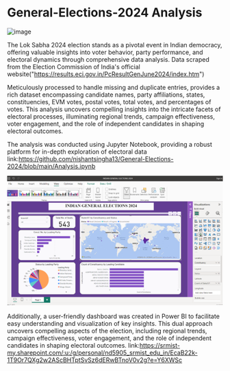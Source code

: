 # General-Elections-2024 Analysis

![image](https://github.com/nishantsingha13/General-Elections-2024/assets/103675762/4439594d-4532-432e-8f23-d6a36936aee5)



The Lok Sabha 2024 election stands as a pivotal event in Indian democracy, offering valuable insights into voter behavior, party performance, and electoral dynamics through comprehensive data analysis. 
Data scraped from the Election Commission of India's official website("https://results.eci.gov.in/PcResultGenJune2024/index.htm")

Meticulously processed to handle missing and duplicate entries, provides a rich dataset encompassing candidate names, party affiliations, states, constituencies, EVM votes, postal votes, total votes, and percentages of votes. This analysis uncovers compelling insights into the intricate facets of electoral processes, illuminating regional trends, campaign effectiveness, voter engagement, and the role of independent candidates in shaping electoral outcomes.



The analysis was conducted using Jupyter Notebook, providing a robust platform for in-depth exploration of electoral data
link:https://github.com/nishantsingha13/General-Elections-2024/blob/main/Analysis.ipynb


![image](https://github.com/nishantsingha13/General-Elections-2024/blob/main/Screenshot%202024-07-01%20034718.png?raw=true)

Additionally, a user-friendly dashboard was created in Power BI to facilitate easy understanding and visualization of key insights. This dual approach uncovers compelling aspects of the election, including regional trends, campaign effectiveness, voter engagement, and the role of independent candidates in shaping electoral outcomes.
link:https://srmist-my.sharepoint.com/:u:/g/personal/nd5905_srmist_edu_in/EcaB22k-1T9Or7QXg2w2AScBHTptSvSz6dERwBTnoV0v2g?e=Y6XWSc


